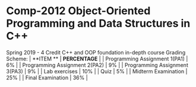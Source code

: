 # Comp-2012 Object-Oriented Programming and Data Structures in C++
Spring 2019 - 4 Credit C++ and OOP foundation in-depth course
Grading Scheme: 
| **ITEM **                     | **PERCENTAGE** |
| Programming Assignment 1(PA1) | 6%             |
| Programming Assignment 2(PA2) | 9%             |
| Programming Assignment 3(PA3) | 9%             |
| Lab exercises                 | 10%            |
| Quiz                          | 5%             |
| Midterm Examination           | 25%            |
| Final Examination             | 36%            |
